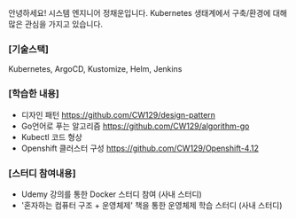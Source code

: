 안녕하세요! 시스템 엔지니어 정채운입니다.
Kubernetes 생태계에서 구축/환경에 대해 많은 관심을 가지고 있습니다.

### [기술스택]
Kubernetes, ArgoCD, Kustomize, Helm, Jenkins

### [학습한 내용]
* 디자인 패턴 https://github.com/CW129/design-pattern
* Go언어로 푸는 알고리즘 https://github.com/CW129/algorithm-go
* Kubectl 코드 형상 
* Openshift 클러스터 구성 https://github.com/CW129/Openshift-4.12


### [스터디 참여내용]
* Udemy 강의를 통한 Docker 스터디 참여 (사내 스터디)
* '혼자하는 컴퓨터 구조 + 운영체제' 책을 통한 운영체제 학습 스터디 (사내 스터디)

<!--
**CW129/CW129** is a ✨ _special_ ✨ repository because its `README.md` (this file) appears on your GitHub profile.

Here are some ideas to get you started:

- 🔭 I’m currently working on ...
- 🌱 I’m currently learning ...
- 👯 I’m looking to collaborate on ...
- 🤔 I’m looking for help with ...
- 💬 Ask me about ...
- 📫 How to reach me: ...
- 😄 Pronouns: ...
- ⚡ Fun fact: ...
-->
